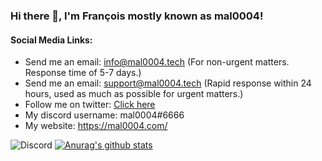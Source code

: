 ### Hi there 👋, I'm François mostly known as mal0004! 

 #### Social Media Links: 
 
- Send me an email: info@mal0004.tech (For non-urgent matters. Response time of 5-7 days.) 
- Send me an email: support@mal0004.tech (Rapid response within 24 hours, used as much as possible for urgent matters.) 
- Follow me on twitter: [Click here](https://twitter.com/mal0004_)
- My discord username: mal0004#6666
- My website: https://mal0004.com/


<!--
**mal0004/mal0004** is a ✨ _special_ ✨ repository because its `README.md` (this file) appears on your GitHub profile.

Here are some ideas to get you started:

- 🔭 I’m currently working on ...
- 🌱 I’m currently learning ...
- 👯 I’m looking to collaborate on ...
- 🤔 I’m looking for help with ...
- 💬 Ask me about ...
- 📫 How to reach me: 
- 😄 Pronouns: ...
- ⚡ Fun fact: ...
-->

![Discord](https://discord.c99.nl/widget/theme-1/287982988438929418.png)
[![Anurag's github stats](https://github-readme-stats.vercel.app/api?username=mal0004)](https://github.com/anuraghazra/github-readme-stats)
